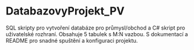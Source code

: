 # DatabazovyProjekt_PV
SQL skripty pro vytvoření databáze pro průmysl/obchod a C# skript pro uživatelské rozhraní. Obsahuje 5 tabulek s M:N vazbou. S dokumentací a README pro snadné spuštění a konfiguraci projektu.
